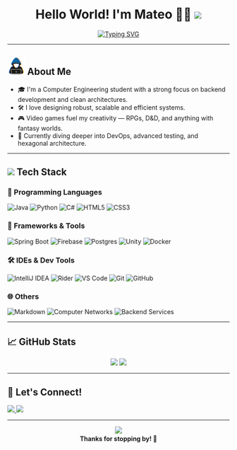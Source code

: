 <h1 align="center"><b>Hello World! I'm Mateo 👨‍💻</b> <img src="https://media.giphy.com/media/hvRJCLFzcasrR4ia7z/giphy.gif" width="35"></h1>

<p align="center">
  <a href="https://github.com/MateoNova"><img src="https://readme-typing-svg.herokuapp.com?font=Fira+Code&weight=500&size=25&pause=1000&color=00F7FF&center=true&vCenter=true&width=600&height=100&lines=Computer+Engineer+💻;Backend+Developer+Enthusiast+🔥;Video+Games+Lover+🎮;Always+Learning+and+Building+🚀;Open+Source+Believer+❤️" alt="Typing SVG" /></a>
</p>

---

## <img src="https://raw.githubusercontent.com/0xAbdulKhalid/0xAbdulKhalid/main/assets/mdImages/about_me.gif" width="40px"> About Me


- 🎓 I'm a Computer Engineering student with a strong focus on backend development and clean architectures.
- 🛠️ I love designing robust, scalable and efficient systems.
- 🎮 Video games fuel my creativity — RPGs, D&D, and anything with fantasy worlds.
- 🌱 Currently diving deeper into DevOps, advanced testing, and hexagonal architecture.

---

## <img src="https://media.giphy.com/media/QssGEmpkyEOhBCb7e1/giphy.gif" width ="25px"> Tech Stack

<p align="center">

### 🧠 Programming Languages

![Java](https://img.shields.io/badge/Java-ED8B00?style=for-the-badge&logo=java&logoColor=white)
![Python](https://img.shields.io/badge/Python-3776AB?style=for-the-badge&logo=python&logoColor=white)
![C#](https://img.shields.io/badge/C%23-68217A?style=for-the-badge&logo=c-sharp&logoColor=white)
![HTML5](https://img.shields.io/badge/HTML5-E44D26?style=for-the-badge&logo=html5&logoColor=white)
![CSS3](https://img.shields.io/badge/CSS3-264DE4?style=for-the-badge&logo=css3&logoColor=white)

### 🧩 Frameworks & Tools

![Spring Boot](https://img.shields.io/badge/Spring_Boot-6DB33F?style=for-the-badge&logo=spring-boot&logoColor=white)
![Firebase](https://img.shields.io/badge/Firebase-FFCA28?style=for-the-badge&logo=firebase&logoColor=black)
![Postgres](https://img.shields.io/badge/postgres-%23316192.svg?style=for-the-badge&logo=postgresql&logoColor=white)
![Unity](https://img.shields.io/badge/Unity-000000?style=for-the-badge&logo=unity&logoColor=white)
![Docker](https://img.shields.io/badge/Docker-0db7ed?style=for-the-badge&logo=docker&logoColor=white)


### 🛠️ IDEs & Dev Tools

![IntelliJ IDEA](https://img.shields.io/badge/IntelliJ_IDEA-000000?style=for-the-badge&logo=intellijidea&logoColor=white)
![Rider](https://img.shields.io/badge/Rider-000000?style=for-the-badge&logo=jetbrains&logoColor=white)
![VS Code](https://img.shields.io/badge/VS_Code-007ACC?style=for-the-badge&logo=visualstudiocode&logoColor=white)
![Git](https://img.shields.io/badge/Git-F05032?style=for-the-badge&logo=git&logoColor=white)
![GitHub](https://img.shields.io/badge/GitHub-181717?style=for-the-badge&logo=github&logoColor=white)

### 🌐 Others

![Markdown](https://img.shields.io/badge/Markdown-000000?style=for-the-badge&logo=markdown&logoColor=white)
![Computer Networks](https://img.shields.io/badge/Networks-00599C?style=for-the-badge&logo=cisco&logoColor=white)
![Backend Services](https://img.shields.io/badge/Backend%20Services-4B8BBE?style=for-the-badge)

</p>

---

## 📈 GitHub Stats

<div align="center">
  <img src="https://github-readme-stats.vercel.app/api?username=MateoNova&show_icons=true&theme=tokyonight&count_private=true" width="45%">
  <img src="https://github-readme-stats.vercel.app/api/top-langs/?username=MateoNova&layout=compact&theme=tokyonight&langs_count=6" width="45%">
</div>

---

## 🤝 Let's Connect!

<p align="left">
  <a href="https://www.linkedin.com/in/jairmateonovadiaz/" target="_blank">
    <img src="https://img.shields.io/badge/LinkedIn-jairmateonovadiaz-%230077B5.svg?style=for-the-badge&logo=linkedin&logoColor=white"/>
  </a>
  <a href="mailto:jairmateonova@gmail.com" target="_blank">
    <img src="https://img.shields.io/badge/Gmail-jairmateonova-%23D14836.svg?style=for-the-badge&logo=gmail&logoColor=white"/>
  </a>
</p>

---

<div align="center">
  <img src="https://media.giphy.com/media/Y4ak9Ki2GZCbJxAnJD/giphy.gif" width="250" />
  <br>
  <b>Thanks for stopping by! 🚀</b>
</div>
